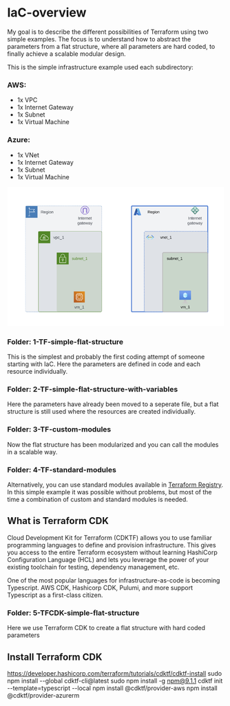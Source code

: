 # IaC-overview

My goal is to describe the different possibilities of Terraform using two simple examples. The focus is to understand how to abstract the parameters from a flat structure, where all parameters are hard coded, to finally achieve a scalable modular design. 

This is the simple infrastructure example used each subdirectory:

### AWS:
* 1x VPC
* 1x Internet Gateway
* 1x Subnet
* 1x Virtual Machine

### Azure:
* 1x VNet
* 1x Internet Gateway
* 1x Subnet
* 1x Virtual Machine

![IaC](drawings/IaC_overview.png)

### Folder: 1-TF-simple-flat-structure

This is the simplest and probably the first coding attempt of someone starting with IaC. Here the parameters are defined in code and each resource individually.

### Folder: 2-TF-simple-flat-structure-with-variables

Here the parameters have already been moved to a seperate file, but a flat structure is still used where the resources are created individually.

### Folder: 3-TF-custom-modules

Now the flat structure has been modularized and you can call the modules in a scalable way.

### Folder: 4-TF-standard-modules

Alternatively, you can use standard modules available in [Terraform Registry](https://registry.terraform.io/browse/modules). In this simple example it was possible without problems, but most of the time a combination of custom and standard modules is needed.


## What is Terraform CDK

Cloud Development Kit for Terraform (CDKTF) allows you to use familiar programming languages to define and provision infrastructure. This gives you access to the entire Terraform ecosystem without learning HashiCorp Configuration Language (HCL) and lets you leverage the power of your existing toolchain for testing, dependency management, etc.

One of the most popular languages for infrastructure-as-code is becoming Typescript. AWS CDK, Hashicorp CDK, Pulumi, and more support Typescript as a first-class citizen.

### Folder: 5-TFCDK-simple-flat-structure

Here we use Terraform CDK to create a flat structure with hard coded parameters



## Install Terraform CDK


https://developer.hashicorp.com/terraform/tutorials/cdktf/cdktf-install
sudo npm install --global cdktf-cli@latest
sudo npm install -g npm@9.1.1
cdktf init --template=typescript --local
npm install @cdktf/provider-aws
npm install @cdktf/provider-azurerm

